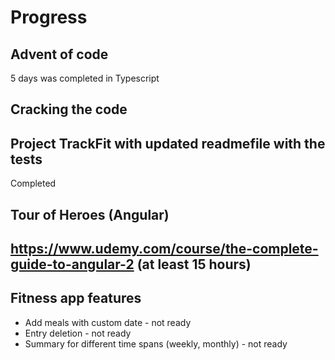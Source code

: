 # Progress

## Advent of code
5 days was completed in Typescript

## Cracking the code

## Project TrackFit with updated readmefile with the tests
Completed

## Tour of Heroes (Angular)

## https://www.udemy.com/course/the-complete-guide-to-angular-2 (at least 15 hours)

## Fitness app features
- Add meals with custom date - not ready 
- Entry deletion - not ready 
- Summary for different time spans (weekly, monthly) - not ready 





